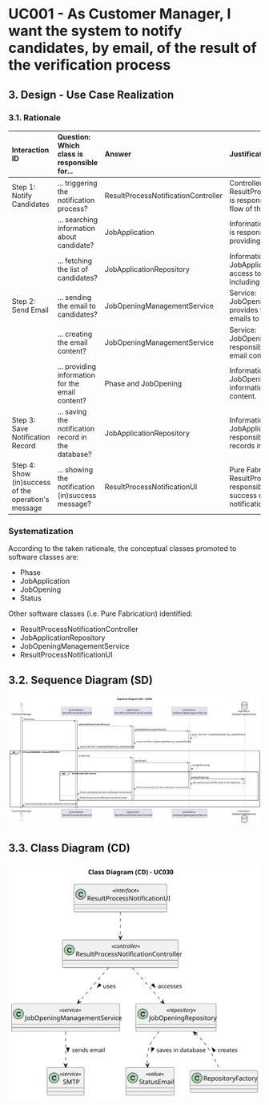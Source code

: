 # UC001 - As Customer Manager, I want the system to notify candidates, by email, of the result of the verification process

## 3. Design - Use Case Realization

### 3.1. Rationale

| Interaction ID                                       | Question: Which class is responsible for...         | Answer                              | Justification (with patterns)                                                                                                        |
|:-----------------------------------------------------|:----------------------------------------------------|:------------------------------------|:-------------------------------------------------------------------------------------------------------------------------------------|
| Step 1: Notify Candidates                            | ... triggering the notification process?            | ResultProcessNotificationController | Controller: ResultProcessNotificationController is responsible for controlling the flow of the notification process.                 |
|                                                      | ... searching information about candidate?          | JobApplication                      | Information Expert: JobApplication is responsible for holding and providing candidate information.                                   |
|                                                      | ... fetching the list of candidates?                | JobApplicationRepository            | Information Expert: JobApplicationRepository provides access to job application data, including candidate details.                   |
| Step 2: Send Email                                   | ... sending the email to candidates?                | JobOpeningManagementService         | Service: JobOpeningManagementService provides the service of sending emails to candidates.                                           |
|                                                      | ... creating the email content?                     | JobOpeningManagementService         | Service: JobOpeningManagementService is responsible for generating the email content.                                                |
|                                                      | ... providing information for the email content?    | Phase and JobOpening                | Information Expert: Phase and JobOpening provide the necessary information for creating the email content.                           |
| Step 3: Save Notification Record                     | ... saving the notification record in the database? | JobApplicationRepository            | Information Expert: JobApplicationRepository is responsible for saving notification records in the database.                         |
| Step 4: Show (in)success of the operation's message  | ... showing the notification (in)success message?   | ResultProcessNotificationUI         | Pure Fabrication: ResultProcessNotificationUI is responsible for showing the success or failure message of the notification process. |

### Systematization

According to the taken rationale, the conceptual classes promoted to software classes are:

* Phase
* JobApplication
* JobOpening
* Status

Other software classes (i.e. Pure Fabrication) identified:

* ResultProcessNotificationController
* JobApplicationRepository
* JobOpeningManagementService
* ResultProcessNotificationUI

## 3.2. Sequence Diagram (SD)

![uc030-sequence-diagram.svg](svg/uc030-sequence-diagram.svg)

## 3.3. Class Diagram (CD)

![uc030-class-diagram.svg](svg/uc030-class-diagram.svg)
